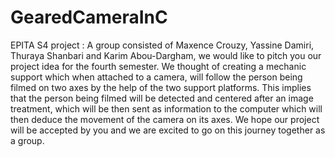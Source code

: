 # GearedCameraInC
EPITA S4 project :
 A group consisted of Maxence Crouzy, Yassine Damiri, Thuraya Shanbari and Karim Abou-Dargham, we would like to pitch you our project idea for the fourth semester.
We thought of creating a mechanic support which when attached to a camera, will follow the person being filmed on two axes by the help of the two support platforms. This implies that the person being filmed will be detected and centered after an image treatment, which will be then sent as information to the computer which will then deduce the movement of the camera on its axes.
We hope our project will be accepted by you and we are excited to go on this journey together as a group.
